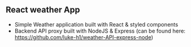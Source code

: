 ## React weather App 

  * Simple Weather application built with React & styled components
  * Backend API proxy built with NodeJS & Express (can be found here: https://github.com/luke-h1/weather-API-express-node)
